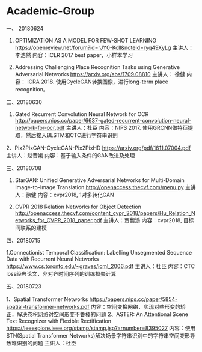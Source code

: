 # Academic-Group

一、 20180624

1. OPTIMIZATION AS A MODEL FOR FEW-SHOT LEARNING
https://openreview.net/forum?id=rJY0-Kcll&noteId=ryq49XyLg
主讲人：李浩然
内容：ICLR 2017 best paper，小样本学习
   
2. Addressing Challenging Place Recognition Tasks using Generative Adversarial Networks
https://arxiv.org/abs/1709.08810
主讲人： 徐健
内容： ICRA 2018. 使用CycleGAN转换图像，进行long-term place recognition。

二、20180630

1. Gated Recurrent Convolution Neural Network for OCR
http://papers.nips.cc/paper/6637-gated-recurrent-convolution-neural-network-for-ocr.pdf
主讲人：杜臣
内容：NIPS 2017.  使用GRCNN做特征提取，然后接入BLSTM和CTC进行字符串识别

2、Pix2PixGAN-CycleGAN-Pix2PixHD
https://arxiv.org/pdf/1611.07004.pdf
主讲人：赵晋媛
内容：基于输入条件的GAN改进及处理

三、20180708

1. StarGAN: Unified Generative Adversarial Networks for Multi-Domain Image-to-Image Translation
http://openaccess.thecvf.com/menu.py
主讲人：徐健
内容：cvpr2018, 1对多转化GAN

2. CVPR 2018 Relation Networks for Object Detection
http://openaccess.thecvf.com/content_cvpr_2018/papers/Hu_Relation_Networks_for_CVPR_2018_paper.pdf
主讲人：贾馥溪
内容：cvpr2018, 目标间联系的建模

四、20180715

1.Connectionist Temporal Classification: Labelling Unsegmented Sequence Data with Recurrent Neural Networks
https://www.cs.toronto.edu/~graves/icml_2006.pdf
主讲人：杜臣
内容：CTC loss经典论文，非对齐时间序列的训练损失计算

五、20180723

1、Spatial Transformer Networks
https://papers.nips.cc/paper/5854-spatial-transformer-networks.pdf
内容：空间变换网络，实现对些形变的矫正，解决卷积网络对空间形变不鲁棒的问题
2、ASTER: An Attentional Scene Text Recognizer with Flexible Rectification
https://ieeexplore.ieee.org/stamp/stamp.jsp?arnumber=8395027
内容：使用STN(Spatial Transformer Networks)解决场景字符串识别中的字符串空间变形导致难识别的问题
主讲人：杜臣
